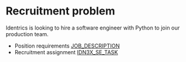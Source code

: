 # Recruitment problem
Identrics is looking to hire a software engineer with Python to join our production team.

- Position requirements [JOB_DESCRIPTION](https://github.com/krus7ev/RecruitProblem/blob/main/JOB_DESCRIPTION.md)
- Recruitment assignment [IDN3X_SE_TASK](https://github.com/krus7ev/RecruitProblem/blob/main/IDN3X_SE_TASK.md)
